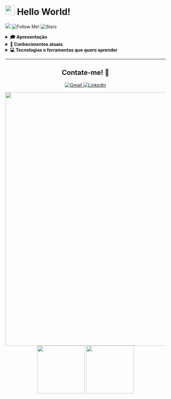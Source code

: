 <h1>
    <img src="https://user-images.githubusercontent.com/74038190/212284087-bbe7e430-757e-4901-90bf-4cd2ce3e1852.gif" width="30">
    Hello World!
</h1>


<img src="https://hits.seeyoufarm.com/api/count/incr/badge.svg?url=https%3A%2F%2Fgithub.com%2Fvcaard%2Fhit-counter&count_bg=%2379C83D&title_bg=%23000000&icon=codeigniter.svg&icon_color=%23E7E7E7&title=HITS&edge_flat=false"
    />
<img
    alt="Follow Me!"
    title="Follow me!"
    src="https://img.shields.io/github/followers/vcaard?style=flat&logo=github&logoColor=white&label=Followers&labelColor=black&color=yellow"
/>
<img
    alt="Stars"
    title="Stars"
    src="https://img.shields.io/github/stars/vcaard?style=flat&logo=spreaker&logoColor=white&label=Stars&labelColor=black"
/>

<details>
    <summary><b>🎓 Apresentação</b></summary>
        <p>

Olá! Me chamo Vinícius, tenho 19 anos e atualmente estou cursando **Análise e Desenvolvimento de Sistemas**, sempre fui apaixonado por computadores e tecnologia e desperto curiosidade em saber como tudo funciona e respectivamente resolver problemas. Agora com a oportunidade da faculdade, estou me especializando em **desenvolvimento de software** e **back-end**, utilizando **Python** e frameworks como **Django** e **Flask**, mas em breve pretendo aprender Java e Springboot para aprofundar-me mais.

No momento, meu objetivo é arrumar um **estágio** para adquirir experiência participando de projetos reais e aprimorando meu conhecimento prático, contribuindo com soluções eficientes. Abaixo você pode conferir meus conhecimentos atuais.

<br>
</p>
</details>
<details>
<summary><b>👤 Conhecimentos atuais</b></summary>
<p>
<br>
<img
    alt="Python"
    title="Python"
    src="https://img.shields.io/badge/Python-3776AB?style=for-the-badge&logo=python&logoColor=white"
/>
<img
    alt="Django"
    title="Django"
    src="https://img.shields.io/badge/Django-092E20?style=for-the-badge&logo=django&logoColor=white"
/>
<img
    alt="Flask"
    title="Flask"
    src="https://img.shields.io/badge/Flask-000000?style=for-the-badge&logo=flask&logoColor=white"
/>
<img
    alt="MySQL"
    title="MySQL"
    src="https://img.shields.io/badge/MySQL-00000F?style=for-the-badge&logo=mysql&logoColor=white"
/>
<img
    alt="Git"
    title="Git"
    src="https://img.shields.io/badge/GIT-E44C30?style=for-the-badge&logo=git&logoColor=white"
/>
<img
    alt="HTML5"
    title="HTML5"
    src="https://img.shields.io/badge/HTML5-E34F26?style=for-the-badge&logo=html5&logoColor=white"
/>
<img
    alt="CSS3"
    title="CSS3"
    src="https://img.shields.io/badge/CSS3-1572B6?style=for-the-badge&logo=css3&logoColor=white"
/>

Também estou concluindo o curso de [**Scientific Computing with Python**](https://www.freecodecamp.org/learn/scientific-computing-with-python/) no [**FreeCodeCamp***](https://www.freecodecamp.org/) <br> Logo após farei projetos e aplicações para praticar meu conhecimento.

#### **Idiomas:** Inglês intermediário* (progredindo para avançado) - Espanhol básico 
<br>
</p>
</details>
<details>
<summary><b>💻 Tecnologias e ferramentas que quero aprender</b></summary>
<p>
<br>
<img
    alt="C"
    title="C"
    src="https://img.shields.io/badge/C-00599C?style=for-the-badge&logo=c&logoColor=white"
/>
<img
    alt="Golang"
    title="Golang"
    src="https://img.shields.io/badge/Go-00ADD8?style=for-the-badge&logo=go&logoColor=white"
/>
<img
    alt="Java"
    title="Java"
    src="https://img.shields.io/badge/Java-ED8B00?style=for-the-badge&logo=openjdk&logoColor=white"
/>
<img
    alt="SpringBoot"
    title="SpringBoot"
    src="https://img.shields.io/badge/Spring_Boot-6DB33F?style=for-the-badge&logo=spring-boot&logoColor=white"
/>
<img
    alt="Kotlin"
    title="Kotlin"
    src="https://img.shields.io/badge/Kotlin-B125EA?style=for-the-badge&logo=kotlin&logoColor=white"
/>
<img
    alt="Javascript"
    title="Javascript"
    src="https://img.shields.io/badge/JavaScript-F7DF1E?style=for-the-badge&logo=javascript&logoColor=black"
/>
<img
    alt="Typescript"
    title="Typescript"
    src="https://img.shields.io/badge/TypeScript-007ACC?style=for-the-badge&logo=typescript&logoColor=white"
/>
<img
    alt="Node.js"
    title="Node.js"
    src="https://img.shields.io/badge/Node.js-43853D?style=for-the-badge&logo=node.js&logoColor=white"
/>
<img
    alt="Tailwind"
    title="Tailwind"
    src="https://img.shields.io/badge/Tailwind_CSS-38B2AC?style=for-the-badge&logo=tailwind-css&logoColor=white"
/>
<img
    alt="PostgreSQL"
    title="PostgreSQL"
    src="https://img.shields.io/badge/PostgreSQL-316192?style=for-the-badge&logo=postgresql&logoColor=white"
/>
<img
    alt="Docker"
    title="Docker"
    src="https://img.shields.io/badge/Docker-2CA5E0?style=for-the-badge&logo=docker&logoColor=white"
/>
<img
    alt="Amazon Web Services"
    title="Amazon Web Services"
    src="https://img.shields.io/badge/Amazon_AWS-FF9900?style=for-the-badge&logo=amazonaws&logoColor=white"
/>
<img
    alt="Google Cloud"
    title="Google Cloud"
    src="https://img.shields.io/badge/Google_Cloud-4285F4?style=for-the-badge&logo=google-cloud&logoColor=white"
/>
<img
    alt="CloudFlare"
    title="CloudFlare"
    src="https://img.shields.io/badge/Cloudflare-F38020?style=for-the-badge&logo=Cloudflare&logoColor=white"
/>
</p>
</details>

---
<div align="center">
    <h2>Contate-me! 💬</h2>
</div>

<p align="center">
<a href="mailto:vinicardmiranda@gmail.com">
    <img
        alt="Gmail"
        title="Meu Gmail"
        src="https://img.shields.io/badge/Envie%20um-Email-EA4335?style=for-the-badge&logo=gmail&logoColor=white&labelColor=black"
    />
</a>
<a href="https://www.linkedin.com/in/viniciuscarddoso/" target="_blank">
    <img
        alt="LinkedIn"
        title="Meu LinkedIn"
        src="https://img.shields.io/badge/Acesse%20o%20meu-LinkedIn-5DACDF?style=for-the-badge&logo=inspire&logoColor=white&labelColor=black"
    />
</a>
</p>

<p align="center">
    <img 
        src="https://user-images.githubusercontent.com/74038190/212284158-e840e285-664b-44d7-b79b-e264b5e54825.gif"
        width="795"
    />
    <img 
        src="https://github-readme-stats.vercel.app/api?username=vcaard&show_icons=true&theme=highcontrast&hide_border=true&rank_icon=github&hide=issues,contribs&show=discussions_started&title_color=ffec00&icon_color=ff0000&ring_color=ffec00&include_all_commits=true"
        height="150px"
    />
    <img 
        src="https://github-readme-streak-stats.herokuapp.com/?user=vcaard&theme=highcontrast&hide_border=true&ring=ffec00&fire=ff0000&currStreakLabel=ffec00&date_format=j%20M%5B%20Y%5D"
        height="150px"
    />
</p>

